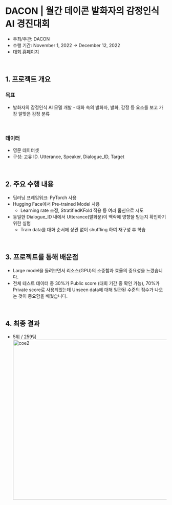 # DACON |  월간 데이콘 발화자의 감정인식 AI 경진대회

- 주최/주관: DACON
- 수행 기간: November 1, 2022 → December 12, 2022
- <a href="https://dacon.io/competitions/official/236027/overview/description" target="_blank" rel="noreferrer noopener">대회 홈페이지</a>

<br>

## 1. 프로젝트 개요 
### 목표
- 발화자의 감정인식 AI 모델 개발 - 대화 속의 발화자, 발화, 감정 등 요소를 보고 가장 알맞은 감정 분류  
<br>

### 데이터
- 영문 데이터셋
- 구성: 고유 ID. Utterance, Speaker, Dialogue_ID, Target

<br>

## 2. 주요 수행 내용
- 딥러닝 프레임워크: PyTorch 사용
- Hugging Face에서 Pre-trained Model 사용
    - Learning rate 조정, StratifiedKFold 적용 등 여러 옵션으로 시도
- 동일한 Dialogue_ID 내에서 Utterance(발화문)이 맥락에 영향을 받는지 확인하기 위한 실험
    - Train data를 대화 순서에 상관 없이 shuffling 하여 재구성 후 학습

<br>

## 3. 프로젝트를 통해 배운점
- Large model을 돌려보면서 리소스(GPU)의 소중함과 효율의 중요성을 느꼈습니다.
- 전체 테스트 데이터 중 30%가 Public score (대회 기간 중 확인 가능), 70%가 Private score로 사용되었는데 Unseen data에 대해 일관된 수준의 점수가 나오는 것이 중요함을 배웠습니다.

<br>

## 4. 최종 결과
- 5위 / 259팀  
    <img width="500" alt="coe2" src="https://user-images.githubusercontent.com/103119868/218729064-d90a2cf5-0d47-4be0-8d13-49a1543b6397.png">